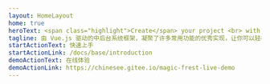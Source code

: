 ```yaml
---
layout: HomeLayout
home: true
heroText: <span class="highlight">Create</span> your project <br> with <span class="highlight">Venus</span>
tagline: 由 Vue.js 驱动的中后台系统框架，凝聚了许多常用功能的优秀实现，让你可以轻松地搭建一套通用的管理系统网站
startActionText: 快速上手
startActionLink: /docs/base/introduction
demoActionText: 在线体验
demoActionLink: https://chinesee.gitee.io/magic-frest-live-demo
---
```

